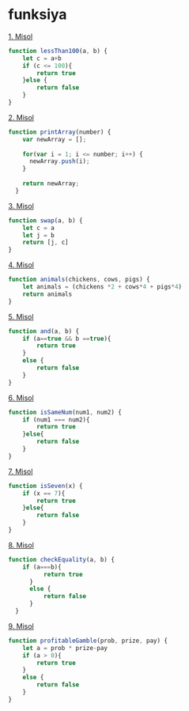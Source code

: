 # funksiya

[1. Misol](https://edabit.com/challenge/9MjEpkL7yAjAqiH58)

```js
function lessThan100(a, b) {
	let c = a+b
	if (c <= 100){
		return true
	}else {
		return false
	}
}
```
[2. Misol](https://edabit.com/challenge/4iCsexZgmDEMMxj46)

```js
function printArray(number) {
    var newArray = [];
  
    for(var i = 1; i <= number; i++) {
      newArray.push(i);
    }
  
    return newArray;
  }
```
[3. Misol](https://edabit.com/challenge/CCGBig9eRPFzAHv46)

```js
function swap(a, b) {
	let c = a
	let j = b
	return [j, c]
}
```
[4. Misol](https://edabit.com/challenge/8Qg78sf5SNDEANKti)

```js
function animals(chickens, cows, pigs) {
	let animals = (chickens *2 + cows*4 + pigs*4)
	return animals
}
```
[5. Misol](https://edabit.com/challenge/vJCZmgvvDjehyDcDK)

```js
function and(a, b) {
	if (a==true && b ==true){
		return true
	}
	else {
		return false
	}
}
```
[6. Misol](https://edabit.com/challenge/QSnaSH5S3oxZkwcNc)

```js
function isSameNum(num1, num2) {
	if (num1 === num2){
		return true
	}else{
		return false
	}
}
```
[7. Misol](https://edabit.com/challenge/FipbQSYquQLPZ8QXG)

```js
function isSeven(x) {
	if (x == 7){
		return true
	}else{
		return false
	}
}
```
[8. Misol](https://edabit.com/challenge/BGvTMfwxYDRbtaTJ3)

```js
function checkEquality(a, b) {
    if (a===b){
          return true
      }
      else {
          return false
      }
  }
```
[9. Misol](https://edabit.com/challenge/ghbHrRnRiDz9fvQNF)

```js
function profitableGamble(prob, prize, pay) {
	let a = prob * prize-pay
	if (a > 0){
		return true
	}
	else {
		return false
	}
}
```